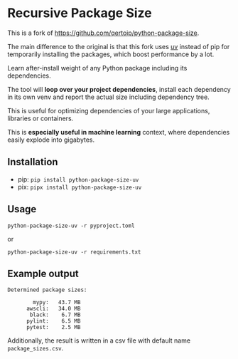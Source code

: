 # Recursive Package Size

This is a fork of https://github.com/qertoip/python-package-size.  

The main difference to the original is that this fork uses [uv](https://github.com/astral-sh/uv) instead of pip for temporarily installing the packages, which boost performance by a lot.

Learn after-install weight of any Python package including its dependencies.

The tool will **loop over your project dependencies**, install each dependency in its own venv and report the actual size including dependency tree.

This is useful for optimizing dependencies of your large applications, libraries or containers.

This is **especially useful in machine learning** context, where dependencies easily explode into gigabytes.

## Installation

- pip: `pip install python-package-size-uv`
- pix: `pipx install python-package-size-uv`

## Usage

`python-package-size-uv -r pyproject.toml`

or

`python-package-size-uv -r requirements.txt`

## Example output

```
Determined package sizes:

        mypy:   43.7 MB
      awscli:   34.0 MB
       black:    6.7 MB
      pylint:    6.5 MB
      pytest:    2.5 MB
```

Additionally, the result is written in a csv file with default name `package_sizes.csv`.